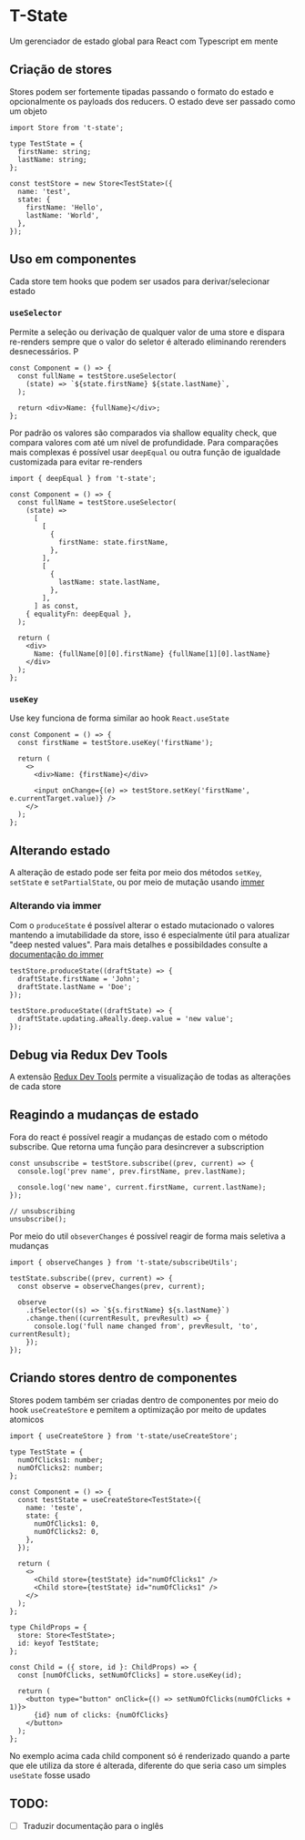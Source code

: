 # T-State

Um gerenciador de estado global para React com Typescript em mente

## Criação de stores

Stores podem ser fortemente tipadas passando o formato do estado e opcionalmente os payloads dos reducers. O estado deve ser passado como um objeto

```tsx
import Store from 't-state';

type TestState = {
  firstName: string;
  lastName: string;
};

const testStore = new Store<TestState>({
  name: 'test',
  state: {
    firstName: 'Hello',
    lastName: 'World',
  },
});
```

## Uso em componentes

Cada store tem hooks que podem ser usados para derivar/selecionar estado

### `useSelector`

Permite a seleção ou derivação de qualquer valor de uma store e dispara re-renders sempre que o valor do seletor é alterado eliminando rerenders desnecessários. P

```tsx
const Component = () => {
  const fullName = testStore.useSelector(
    (state) => `${state.firstName} ${state.lastName}`,
  );

  return <div>Name: {fullName}</div>;
};
```

Por padrão os valores são comparados via shallow equality check, que compara valores com até um nível de profundidade. Para comparações mais complexas é possível usar `deepEqual` ou outra função de igualdade customizada para evitar re-renders

```tsx
import { deepEqual } from 't-state';

const Component = () => {
  const fullName = testStore.useSelector(
    (state) =>
      [
        [
          {
            firstName: state.firstName,
          },
        ],
        [
          {
            lastName: state.lastName,
          },
        ],
      ] as const,
    { equalityFn: deepEqual },
  );

  return (
    <div>
      Name: {fullName[0][0].firstName} {fullName[1][0].lastName}
    </div>
  );
};
```

### `useKey`

Use key funciona de forma similar ao hook `React.useState`

```tsx
const Component = () => {
  const firstName = testStore.useKey('firstName');

  return (
    <>
      <div>Name: {firstName}</div>

      <input onChange={(e) => testStore.setKey('firstName', e.currentTarget.value)} />
    </>
  );
};
```

## Alterando estado

A alteração de estado pode ser feita por meio dos métodos `setKey`, `setState` e `setPartialState`, ou por meio de mutação usando [immer](https://immerjs.github.io/immer/)

### Alterando via immer

Com o `produceState` é possível alterar o estado mutacionado o valores mantendo a imutabilidade da store, isso é especialmente útil para atualizar "deep nested values". Para mais detalhes e possibildades consulte a [documentação do immer](https://immerjs.github.io/immer/update-patterns)

```tsx
testStore.produceState((draftState) => {
  draftState.firstName = 'John';
  draftState.lastName = 'Doe';
});

testStore.produceState((draftState) => {
  draftState.updating.aReally.deep.value = 'new value';
});
```

## Debug via Redux Dev Tools

A extensão [Redux Dev Tools](https://chrome.google.com/webstore/detail/redux-devtools/lmhkpmbekcpmknklioeibfkpmmfibljd?hl=en) permite a visualização de todas as alterações de cada store

## Reagindo a mudanças de estado

Fora do react é possível reagir a mudanças de estado com o método subscribe. Que retorna uma função para desincrever a subscription

```tsx
const unsubscribe = testStore.subscribe((prev, current) => {
  console.log('prev name', prev.firstName, prev.lastName);

  console.log('new name', current.firstName, current.lastName);
});

// unsubscribing
unsubscribe();
```

Por meio do util `obseverChanges` é possível reagir de forma mais seletiva a mudanças

```tsx
import { observeChanges } from 't-state/subscribeUtils';

testState.subscribe((prev, current) => {
  const observe = observeChanges(prev, current);

  observe
    .ifSelector((s) => `${s.firstName} ${s.lastName}`)
    .change.then((currentResult, prevResult) => {
      console.log('full name changed from', prevResult, 'to', currentResult);
    });
});
```

## Criando stores dentro de componentes

Stores podem também ser criadas dentro de componentes por meio do hook `useCreateStore` e pemitem a optimização por meito de updates atomicos

```tsx
import { useCreateStore } from 't-state/useCreateStore';

type TestState = {
  numOfClicks1: number;
  numOfClicks2: number;
};

const Component = () => {
  const testState = useCreateStore<TestState>({
    name: 'teste',
    state: {
      numOfClicks1: 0,
      numOfClicks2: 0,
    },
  });

  return (
    <>
      <Child store={testState} id="numOfClicks1" />
      <Child store={testState} id="numOfClicks1" />
    </>
  );
};

type ChildProps = {
  store: Store<TestState>;
  id: keyof TestState;
};

const Child = ({ store, id }: ChildProps) => {
  const [numOfClicks, setNumOfClicks] = store.useKey(id);

  return (
    <button type="button" onClick={() => setNumOfClicks(numOfClicks + 1)}>
      {id} num of clicks: {numOfClicks}
    </button>
  );
};
```

No exemplo acima cada child component só é renderizado quando a parte que ele utiliza da store é alterada, diferente do que seria caso um simples `useState` fosse usado

## TODO:

- [ ] Traduzir documentação para o inglês
